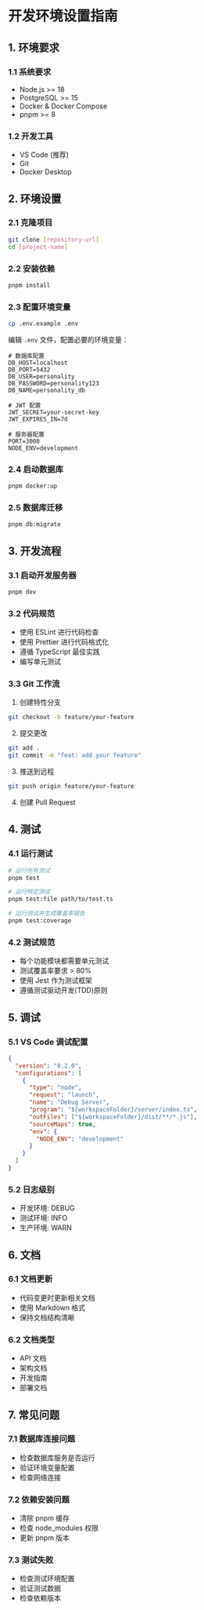# 开发环境设置指南

## 1. 环境要求

### 1.1 系统要求
- Node.js >= 18
- PostgreSQL >= 15
- Docker & Docker Compose
- pnpm >= 8

### 1.2 开发工具
- VS Code (推荐)
- Git
- Docker Desktop

## 2. 环境设置

### 2.1 克隆项目
```bash
git clone [repository-url]
cd [project-name]
```

### 2.2 安装依赖
```bash
pnpm install
```

### 2.3 配置环境变量
```bash
cp .env.example .env
```

编辑 `.env` 文件，配置必要的环境变量：
```env
# 数据库配置
DB_HOST=localhost
DB_PORT=5432
DB_USER=personality
DB_PASSWORD=personality123
DB_NAME=personality_db

# JWT 配置
JWT_SECRET=your-secret-key
JWT_EXPIRES_IN=7d

# 服务器配置
PORT=3000
NODE_ENV=development
```

### 2.4 启动数据库
```bash
pnpm docker:up
```

### 2.5 数据库迁移
```bash
pnpm db:migrate
```

## 3. 开发流程

### 3.1 启动开发服务器
```bash
pnpm dev
```

### 3.2 代码规范
- 使用 ESLint 进行代码检查
- 使用 Prettier 进行代码格式化
- 遵循 TypeScript 最佳实践
- 编写单元测试

### 3.3 Git 工作流
1. 创建特性分支
```bash
git checkout -b feature/your-feature
```

2. 提交更改
```bash
git add .
git commit -m "feat: add your feature"
```

3. 推送到远程
```bash
git push origin feature/your-feature
```

4. 创建 Pull Request

## 4. 测试

### 4.1 运行测试
```bash
# 运行所有测试
pnpm test

# 运行特定测试
pnpm test:file path/to/test.ts

# 运行测试并生成覆盖率报告
pnpm test:coverage
```

### 4.2 测试规范
- 每个功能模块都需要单元测试
- 测试覆盖率要求 > 80%
- 使用 Jest 作为测试框架
- 遵循测试驱动开发(TDD)原则

## 5. 调试

### 5.1 VS Code 调试配置
```json
{
  "version": "0.2.0",
  "configurations": [
    {
      "type": "node",
      "request": "launch",
      "name": "Debug Server",
      "program": "${workspaceFolder}/server/index.ts",
      "outFiles": ["${workspaceFolder}/dist/**/*.js"],
      "sourceMaps": true,
      "env": {
        "NODE_ENV": "development"
      }
    }
  ]
}
```

### 5.2 日志级别
- 开发环境: DEBUG
- 测试环境: INFO
- 生产环境: WARN

## 6. 文档

### 6.1 文档更新
- 代码变更时更新相关文档
- 使用 Markdown 格式
- 保持文档结构清晰

### 6.2 文档类型
- API 文档
- 架构文档
- 开发指南
- 部署文档

## 7. 常见问题

### 7.1 数据库连接问题
- 检查数据库服务是否运行
- 验证环境变量配置
- 检查网络连接

### 7.2 依赖安装问题
- 清除 pnpm 缓存
- 检查 node_modules 权限
- 更新 pnpm 版本

### 7.3 测试失败
- 检查测试环境配置
- 验证测试数据
- 检查依赖版本 